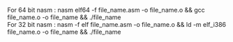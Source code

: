 For 64 bit nasm : nasm elf64 -f file_name.asm -o file_name.o && gcc file_name.o -o file_name && ./file_name  
For 32 bit nasm : nasm -f elf file_name.asm -o file_name.o && ld -m elf_i386  file_name.o -o file_name && ./file_name
